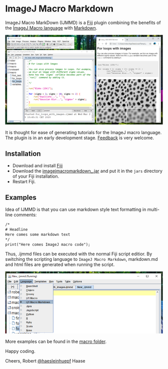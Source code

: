 # ImageJ Macro Markdown

ImageJ Macro MarkDown (IJMMD) is a [Fiji](https://fiji.sc) plugin combining the benefits of the 
[ImageJ Macro language](https://imagej.nih.gov/ij/developer/macro/macros.html)
with
[Markdown](https://en.wikipedia.org/wiki/Markdown).

![Image](images/screenshot.png)

It is thought for ease of generating tutorials for the ImageJ macro language.
The plugin is in an early development stage.
[Feedback](https://github.com/haesleinhuepf/imagejmacromarkdown/issues) is very welcome. 

## Installation
* Download and install [Fiji](https://fiji.sc/Downloads)
* Download the [imagejmacromarkdown_.jar](https://github.com/haesleinhuepf/imagejmacromarkdown/releases/download/0.1.0/imagejmacromarkdown_-0.1.0.jar) and put it in the `jars` directory of your Fiji installation.
* Restart Fiji.

## Examples
Idea of IJMMD is that you can use markdown style text formatting
in multi-line comments:
 
```
/*
# Headline
Here comes some markdown text
*/
print("Here comes ImageJ macro code");
``` 

Thus, .ijmmd files can be executed with the normal Fiji script editior. By switching
the scripting language to `ImageJ Macro Markdown`, markdown.md and html files are
generated when running the script.

![Image](images/language_selection.png)

More examples can be found in the [macro folder](https://github.com/haesleinhuepf/imagejmacromarkdown/tree/master/src/main/macro).

Happy coding.

Cheers,
Robert [@haesleinhuepf](https://twitter.com/haesleinhuepf) Haase
